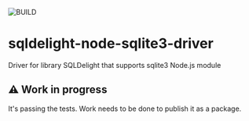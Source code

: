 ![BUILD](https://github.com/wojta/sqldelight-node-sqlite3-driver/actions/workflows/build.yml/badge.svg)

# sqldelight-node-sqlite3-driver 
Driver for library SQLDelight that supports sqlite3 Node.js module

## ⚠️ Work in progress
It's passing the tests. Work needs to be done to publish it as a package.
